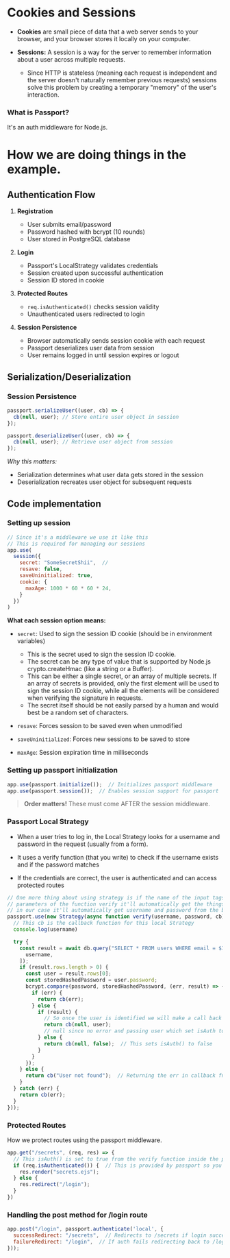 # Cookies and Sessions 

- **Cookies** are small piece of data that a web server sends to your browser, 
and your browser stores it locally on your computer.

- **Sessions:** A session is a way for the server to remember information about a user across multiple requests. 
  - Since HTTP is stateless (meaning each request is independent and the server doesn't naturally remember previous requests)
    sessions solve this problem by creating a temporary "memory" of the user's interaction.

### What is Passport?
It's an auth middleware for Node.js. 

# How we are doing things in the example.

## Authentication Flow

1. **Registration**
   - User submits email/password
   - Password hashed with bcrypt (10 rounds)
   - User stored in PostgreSQL database

2. **Login**
   - Passport's LocalStrategy validates credentials
   - Session created upon successful authentication
   - Session ID stored in cookie

3. **Protected Routes**
   - `req.isAuthenticated()` checks session validity
   - Unauthenticated users redirected to login

4. **Session Persistence**
   - Browser automatically sends session cookie with each request
   - Passport deserializes user data from session
   - User remains logged in until session expires or logout


## Serialization/Deserialization

### Session Persistence

```js
passport.serializeUser((user, cb) => {
  cb(null, user); // Store entire user object in session
});

passport.deserializeUser((user, cb) => {
  cb(null, user); // Retrieve user object from session
});
```

*Why this matters:*  
- Serialization determines what user data gets stored in the session
- Deserialization recreates user object for subsequent requests


## Code implementation

### Setting up session

```js
// Since it's a middleware we use it like this
// This is required for managing our sessions
app.use(
  session({
    secret: "SomeSecretShii",  // 
    resave: false,
    saveUninitialized: true,
    cookie: {
      maxAge: 1000 * 60 * 60 * 24,
    }
  })
)
```
**What each session option means:**
- `secret`: Used to sign the session ID cookie (should be in environment variables)
  - This is the secret used to sign the session ID cookie. 
  - The secret can be any type of value that is supported by Node.js crypto.createHmac (like a string or a Buffer). 
  - This can be either a single secret, or an array of multiple secrets. If an array of secrets is provided, only the first element will be used to sign the session ID cookie, while all the elements will be considered when verifying the signature in requests. 
  - The secret itself should be not easily parsed by a human and would best be a random set of characters.
  
- `resave`: Forces session to be saved even when unmodified
- `saveUninitialized`: Forces new sessions to be saved to store
- `maxAge`: Session expiration time in milliseconds


### Setting up passport initialization

```js
app.use(passport.initialize());  // Initializes passport middleware
app.use(passport.session());  // Enables session support for passport
```
> **Order matters!** These must come AFTER the session middleware.

### Passport Local Strategy

- When a user tries to log in, the Local Strategy looks for a username and password in the request (usually from a form).

- It uses a verify function (that you write) to check if the username exists and if the password matches

- If the credentials are correct, the user is authenticated and can access protected routes

```js 
// One more thing about using strategy is if the name of the input tags are same as 
// parameters of the function verify it'll automatically get the things 
// in our case it'll automatically get username and password from the body passed 
passport.use(new Strategy(async function verify(username, password, cb) {
  // This cb is the callback function for this local Strategy
  console.log(username)

  try {
    const result = await db.query("SELECT * FROM users WHERE email = $1", [
      username,
    ]);
    if (result.rows.length > 0) {
      const user = result.rows[0];
      const storedHashedPassword = user.password;
      bcrypt.compare(password, storedHashedPassword, (err, result) => {
        if (err) {
          return cb(err);
        } else {
          if (result) {
            // So once the user is identified we will make a call back that is 
            return cb(null, user);
            // null since no error and passing user which set isAuth to true
          } else {
            return cb(null, false);  // This sets isAuth() to false
          }
        }
      });
    } else {
      return cb("User not found");  // Returning the err in callback fn
    }
  } catch (err) {
    return cb(err);
  }
}));
```

### Protected Routes

How we protect routes using the passport middleware.

```js
app.get("/secrets", (req, res) => {
  // This isAuth() is set to true from the verify function inside the passport.use(new Strategy())
  if (req.isAuthenticated()) {  // This is provided by passport so you can check if the user is logged in or not
    res.render("secrets.ejs");
  } else {
    res.redirect("/login");
  }
})
```

### Handling the post method for /login route

```js
app.post("/login", passport.authenticate('local', {
  successRedirect: "/secrets",  // Redirects to /secrets if login successful
  failureRedirect: "/login",  // If auth fails redirecting back to /login
}));
```